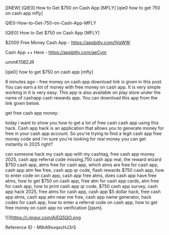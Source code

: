 [[NEW] [QIE0] How to Get $750 on Cash App [MFLY] [qie0 how to get 750 on cash app mfly]

QIE0-How-to-Get-750-on-Cash-App-MFLY

[QIE0] How to Get $750 on Cash App [MFLY]

$2000 Free Money Cash App -  https://appbitly.com/IVqWW


Cash App ++ Here - https://appbitly.com/aeCym


ummK15BZJR

[qie0] how to get $750 on cash app [mfly]

8 minutes ago - free money on cash app download link is given in this post. You can earn a lot of money with free money on cash app. It is very simple working in it is very easy. This app is also available on play store under the name of cashapp  cash rewards app. You can download this app from the link given below.

 get free cash app money:

today i want to show you how to get a lot of free cash cash app using this hack. Cash app hack is an application that allows you to generate money for free in your cash app account. So you're trying to find a legit cash app free money code and i'm sure you're looking for real money you can get instantly in 2025 right?

can someone hack my cash app with my cashtag, free cash app money 2025, cash app referral code missing,750 cash app real, the reward wizard $750 cash app, atms free for cash app, which atms are free for cash app, cash app atm fee free, cash app qr code, flash rewards $750 cash app, how to enter code on cash app, cash app free atms, does cash app have free atms, how to get $750 on cash app, free atm for cash app cards, atm free for cash app, how to print cash app qr code, $750 cash app survey, cash app hack 2025, free atms for cash app, cash app $5 dollar hack, free cash app atms, cash app atm near me free, cash app name generator, hack codes for cash app, how to enter a referral code on cash app, how to get free money on cash app no verification [jqsm].

![](https://i.imgur.com/AjEQ5QO.png

Reference ID - M9rA9svqxcHJ3rS
